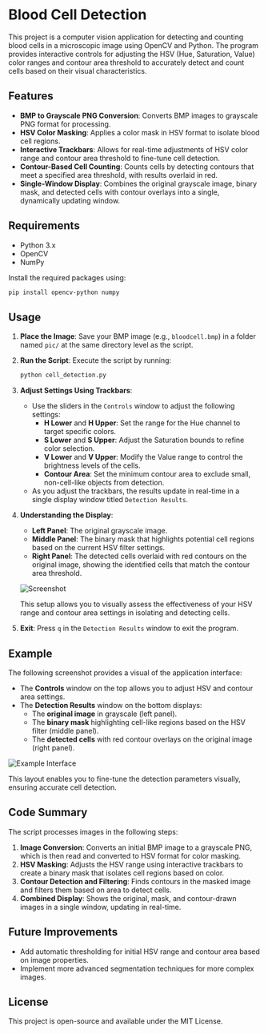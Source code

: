 
# Blood Cell Detection

This project is a computer vision application for detecting and counting blood cells in a microscopic image using OpenCV and Python. The program provides interactive controls for adjusting the HSV (Hue, Saturation, Value) color ranges and contour area threshold to accurately detect and count cells based on their visual characteristics.

## Features

- **BMP to Grayscale PNG Conversion**: Converts BMP images to grayscale PNG format for processing.
- **HSV Color Masking**: Applies a color mask in HSV format to isolate blood cell regions.
- **Interactive Trackbars**: Allows for real-time adjustments of HSV color range and contour area threshold to fine-tune cell detection.
- **Contour-Based Cell Counting**: Counts cells by detecting contours that meet a specified area threshold, with results overlaid in red.
- **Single-Window Display**: Combines the original grayscale image, binary mask, and detected cells with contour overlays into a single, dynamically updating window.

## Requirements

- Python 3.x
- OpenCV
- NumPy

Install the required packages using:
```bash
pip install opencv-python numpy
```

## Usage

1. **Place the Image**: Save your BMP image (e.g., `bloodcell.bmp`) in a folder named `pic/` at the same directory level as the script.

2. **Run the Script**: Execute the script by running:
   ```bash
   python cell_detection.py
   ```

3. **Adjust Settings Using Trackbars**:
   - Use the sliders in the `Controls` window to adjust the following settings:
     - **H Lower** and **H Upper**: Set the range for the Hue channel to target specific colors.
     - **S Lower** and **S Upper**: Adjust the Saturation bounds to refine color selection.
     - **V Lower** and **V Upper**: Modify the Value range to control the brightness levels of the cells.
     - **Contour Area**: Set the minimum contour area to exclude small, non-cell-like objects from detection.
   - As you adjust the trackbars, the results update in real-time in a single display window titled `Detection Results`.

4. **Understanding the Display**:
   - **Left Panel**: The original grayscale image.
   - **Middle Panel**: The binary mask that highlights potential cell regions based on the current HSV filter settings.
   - **Right Panel**: The detected cells overlaid with red contours on the original image, showing the identified cells that match the contour area threshold.

   ![Screenshot](path/to/screenshot.png)

   This setup allows you to visually assess the effectiveness of your HSV range and contour area settings in isolating and detecting cells.

5. **Exit**: Press `q` in the `Detection Results` window to exit the program.

## Example

The following screenshot provides a visual of the application interface:

- The **Controls** window on the top allows you to adjust HSV and contour area settings.
- The **Detection Results** window on the bottom displays:
  - The **original image** in grayscale (left panel).
  - The **binary mask** highlighting cell-like regions based on the HSV filter (middle panel).
  - The **detected cells** with red contour overlays on the original image (right panel).

![Example Interface](path/to/screenshot.png)

This layout enables you to fine-tune the detection parameters visually, ensuring accurate cell detection.

## Code Summary

The script processes images in the following steps:

1. **Image Conversion**: Converts an initial BMP image to a grayscale PNG, which is then read and converted to HSV format for color masking.
2. **HSV Masking**: Adjusts the HSV range using interactive trackbars to create a binary mask that isolates cell regions based on color.
3. **Contour Detection and Filtering**: Finds contours in the masked image and filters them based on area to detect cells.
4. **Combined Display**: Shows the original, mask, and contour-drawn images in a single window, updating in real-time.

## Future Improvements
- Add automatic thresholding for initial HSV range and contour area based on image properties.
- Implement more advanced segmentation techniques for more complex images.

## License
This project is open-source and available under the MIT License.
